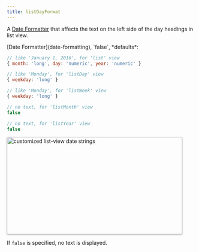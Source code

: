 ```yaml
---
title: listDayFormat
---
```


A [Date Formatter](date-formatting) that affects the text on the left side of the day headings in list view.

<div class='spec' markdown='1'>
[Date Formatter](date-formatting), `false`, *defaults*:

```js
// like 'January 1, 2016', for 'list' view
{ month: 'long', day: 'numeric', year: 'numeric' }

// like 'Monday', for 'listDay' view
{ weekday: 'long' }

// like 'Monday', for 'listWeek' view
{ weekday: 'long' }

// no text, for 'listMonth' view
false

// no text, for 'listYear' view
false
```
</div>

<img src='listDayFormat.png' width='468' height='259' style='box-shadow: 0 1px 4px rgba(0,0,0,.3)' alt='customized list-view date strings' />

If `false` is specified, no text is displayed.
